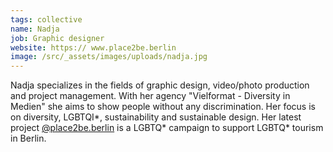 ```yaml
---
tags: collective
name: Nadja
job: Graphic designer
website: https:// www.place2be.berlin
image: /src/_assets/images/uploads/nadja.jpg
---
```

Nadja specializes in the fields of graphic design, video/photo production and project management. With her agency "Vielformat - Diversity in Medien" she aims to show people without any discrimination. Her focus is on diversity, LGBTQI*, sustainability and sustainable design. Her latest project [@place2be.berlin](https://www.instagram.com/place2be.berlin/) is a LGBTQ\* campaign to support LGBTQ\* tourism in Berlin.